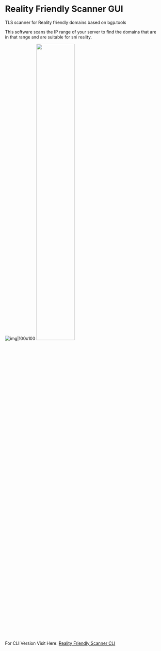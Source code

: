 # Reality Friendly Scanner GUI
TLS scanner for Reality friendly domains based on bgp.tools

This software scans the IP range of your server to find the domains that are in that range and are suitable for sni reality.

![img|100x100](https://github.com/B3H1Z/Reality-TLS-Scanner-GUI/blob/main/example.jpg)
<img src="https://github.com/B3H1Z/Reality-TLS-Scanner-GUI/blob/main/example.jpg" width=50% height=50%>


For CLI Version Visit Here: [Reality Friendly Scanner CLI](https://github.com/B3H1Z/Reality-TLS-Scanner)
